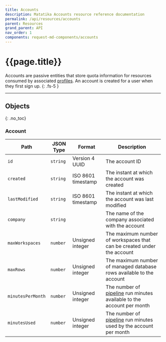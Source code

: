 ```yaml
---
title: Accounts
description: Matatika Accounts resource reference documentation
permalink: /api/resources/accounts
parent: Resources
grand_parent: API
nav_order: 1
components: request-md-components/accounts
---
```


# {{page.title}}

Accounts are passive entities that store quota information for resources consumed by associated [profiles](profiles). An account is created for a user when they first sign up.
{: .fs-5 }

---

## Objects
{: .no_toc}

### Account

Path | JSON Type | Format | Description
---- | ---- | ------ | -----------
`id` | `string` | Version 4 UUID | The account ID 
`created` | `string` | ISO 8601 timestamp | The instant at which the account was created
`lastModified` | `string` | ISO 8601 timestamp | The instant at which the account was last modified
`company` | `string` | | The name of the company associated with the account
`maxWorkspaces` | `number` | Unsigned integer | The maximum number of workspaces that can be created under the account
`maxRows` | `number` | Unsigned integer | The maximum number of managed database rows available to the account
`minutesPerMonth` | `number` | Unsigned integer | The number of [pipeline](pipelines) run minutes available to the account per month
`minutesUsed` | `number` | Unsigned integer | The number of [pipeline](pipelines) run minutes used by the account per month
